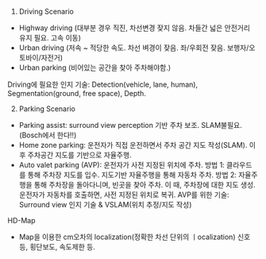 1. Driving Scenario
- Highway driving (대부분 경우 직진, 차선변경 잦지 않음. 차들간 넓은 안전거리 유지 필요. 고속 이동)
- Urban driving (저속 ~ 적당한 속도. 차선 벼경이 잦음. 좌/우회전 잦음. 보행자/오토바이/자전거)
- Urban parking (비어있는 공간을 찾아 주차해야함.)

Driving에 필요한 인지 기술:
Detection(vehicle, lane, human), Segmentation(ground, free space), Depth. 

2. Parking Scenario
- Parking assist: surround view perception 기반 주차 보조. SLAM불필요.(Bosch에서 한다!!)
- Home zone parking: 운전자가 직접 운전하면서 주차 공간 지도 작성(SLAM). 이후 주차공간 지도를 기반으로 자율주행.
- Auto valet parking (AVP): 운전자가 사전 지정된 위치에 주차. 
방법 1: 클라우드를 통해 주차장 지도를 입수. 지도기반 자율주행을 통해 자동차 주차.
방법 2: 자율주행을 통해 주차장을 돌아다니며, 빈곳을 찾아 주차. 이 때, 주차장에 대한 지도 생성.
운전자가 자동차를 호출하면, 사전 지정된 위치로 복귀.
AVP를 위한 기술: Surround view 인지 기술 & VSLAM(위치 추정/지도 작성)

HD-Map
- Map을 이용한 cm오차의 localization(정확한 차선 단위의 ㅣocalization) 신호등, 횡단보도, 속도제한 등.
